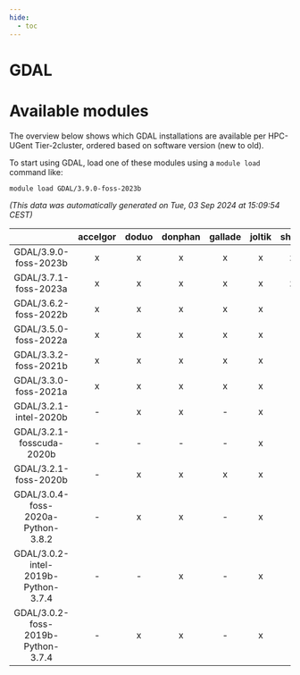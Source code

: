```yaml
---
hide:
  - toc
---
```


GDAL
====

# Available modules


The overview below shows which GDAL installations are available per HPC-UGent Tier-2cluster, ordered based on software version (new to old).

To start using GDAL, load one of these modules using a `module load` command like:

```shell
module load GDAL/3.9.0-foss-2023b
```

*(This data was automatically generated on Tue, 03 Sep 2024 at 15:09:54 CEST)*  

| |accelgor|doduo|donphan|gallade|joltik|shinx|skitty|
| :---: | :---: | :---: | :---: | :---: | :---: | :---: | :---: |
|GDAL/3.9.0-foss-2023b|x|x|x|x|x|x|x|
|GDAL/3.7.1-foss-2023a|x|x|x|x|x|x|x|
|GDAL/3.6.2-foss-2022b|x|x|x|x|x|-|x|
|GDAL/3.5.0-foss-2022a|x|x|x|x|x|-|x|
|GDAL/3.3.2-foss-2021b|x|x|x|x|x|-|x|
|GDAL/3.3.0-foss-2021a|x|x|x|x|x|-|x|
|GDAL/3.2.1-intel-2020b|-|x|x|-|x|-|x|
|GDAL/3.2.1-fosscuda-2020b|-|-|-|-|x|-|-|
|GDAL/3.2.1-foss-2020b|-|x|x|x|x|-|x|
|GDAL/3.0.4-foss-2020a-Python-3.8.2|-|x|x|-|x|-|x|
|GDAL/3.0.2-intel-2019b-Python-3.7.4|-|-|x|-|x|-|x|
|GDAL/3.0.2-foss-2019b-Python-3.7.4|-|x|x|-|x|-|x|
